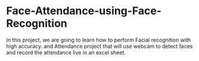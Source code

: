 # Face-Attendance-using-Face-Recognition
In this project, we are going to learn how to perform Facial recognition with high accuracy.  and Attendance project that will use webcam to detect faces and record the attendance live in an excel sheet.
